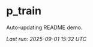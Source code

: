 # p_train

Auto-updating README demo.

<!--START_SECTION:status-->
_Last run: 2025-09-01 15:32 UTC_
<!--END_SECTION:status-->






























































































































































































































































